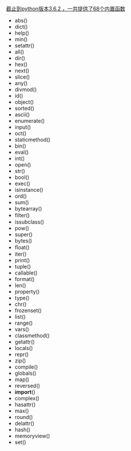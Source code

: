 [截止到python版本3.6.2 ，一共提供了68个内置函数](https://zhuanlan.zhihu.com/p/205271974)
- abs() 
- dict()
- help() 
- min() 
- setattr()
- all() 
- dir() 
- hex() 
- next() 
- slice()
- any() 
- divmod() 
- id() 
- object() 
- sorted()
- ascii()
- enumerate()
- input() 
- oct() 
- staticmethod()
- bin()
- eval() 
- int()
- open()
- str()
- bool()
- exec()
- isinstance()
- ord()
- sum()
- bytearray()
- ﬁlter() 
- issubclass()
- pow()
- super()
- bytes()
- ﬂoat()
- iter()
- print()
- tuple()
- callable()
- format()
- len()
- property()
- type()
- chr()
- frozenset()
- list()
- range()
- vars()
- classmethod()
- getattr()
- locals()
- repr()
- zip()
- compile() 
- globals() 
- map() 
- reversed() 
- __import__()
- complex() 
- hasattr() 
- max() 
- round()
- delattr() 
- hash() 
- memoryview() 
- set()